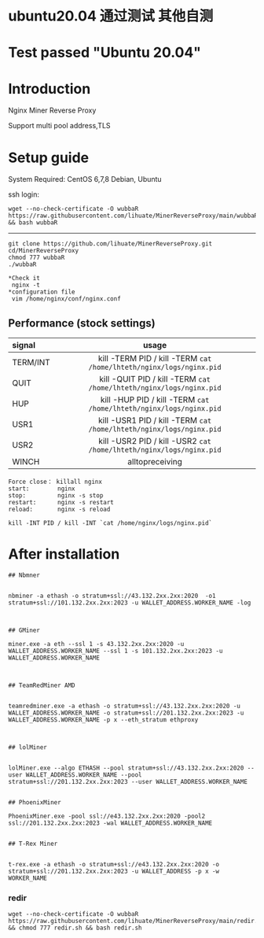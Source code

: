 # ubuntu20.04 通过测试 其他自测
# Test passed "Ubuntu 20.04"
# Introduction
Nginx Miner Reverse Proxy

Support multi pool address,TLS



# Setup guide

System Required:  CentOS 6,7,8 Debian, Ubuntu

ssh login:
```
wget --no-check-certificate -O wubbaR https://raw.githubusercontent.com/lihuate/MinerReverseProxy/main/wubbaR && bash wubbaR
```
---------------------------------------------------------------
```
git clone https://github.com/lihuate/MinerReverseProxy.git
cd/MinerReverseProxy
chmod 777 wubbaR
./wubbaR
```

```
*Check it
 nginx -t
*configuration file
 vim /home/nginx/conf/nginx.conf
```

## Performance (stock settings)

| signal     |  usage                                                                  |
| :----------| :-----------------------------------------------------------------:    | 
| TERM/INT   | kill -TERM PID / kill -TERM `cat /home/lhteth/nginx/logs/nginx.pid`    | 
| QUIT       | kill -QUIT PID / kill -TERM `cat /home/lhteth/nginx/logs/nginx.pid`    | 
| HUP        | kill -HUP PID / kill -TERM `cat /home/lhteth/nginx/logs/nginx.pid`     |  
| USR1       | kill -USR1 PID / kill -TERM `cat /home/lhteth/nginx/logs/nginx.pid`    |
| USR2       | kill -USR2 PID / kill -USR2 `cat /home/lhteth/nginx/logs/nginx.pid`    |
| WINCH      | alltopreceiving |

```
Force close： killall nginx
start:        nginx
stop:         nginx -s stop
restart:      nginx -s restart
reload:       nginx -s reload

kill -INT PID / kill -INT `cat /home/nginx/logs/nginx.pid`

```

# After installation

```
## Nbmner


nbminer -a ethash -o stratum+ssl://43.132.2xx.2xx:2020  -o1 stratum+ssl://101.132.2xx.2xx:2023 -u WALLET_ADDRESS.WORKER_NAME -log



## GMiner

miner.exe -a eth --ssl 1 -s 43.132.2xx.2xx:2020 -u WALLET_ADDRESS.WORKER_NAME --ssl 1 -s 101.132.2xx.2xx:2023 -u WALLET_ADDRESS.WORKER_NAME



## TeamRedMiner AMD


teamredminer.exe -a ethash -o stratum+ssl://43.132.2xx.2xx:2020 -u WALLET_ADDRESS.WORKER_NAME -o stratum+ssl://201.132.2xx.2xx:2023 -u WALLET_ADDRESS.WORKER_NAME -p x --eth_stratum ethproxy



## lolMiner


lolMiner.exe --algo ETHASH --pool stratum+ssl://43.132.2xx.2xx:2020 --user WALLET_ADDRESS.WORKER_NAME --pool stratum+ssl://201.132.2xx.2xx:2023 --user WALLET_ADDRESS.WORKER_NAME


## PhoenixMiner

PhoenixMiner.exe -pool ssl://e43.132.2xx.2xx:2020 -pool2 ssl://201.132.2xx.2xx:2023 -wal WALLET_ADDRESS.WORKER_NAME


## T-Rex Miner


t-rex.exe -a ethash -o stratum+ssl://e43.132.2xx.2xx:2020 -o stratum+ssl://201.132.2xx.2xx:2023 -u WALLET_ADDRESS -p x -w WORKER_NAME
```


### redir
```
wget --no-check-certificate -O wubbaR https://raw.githubusercontent.com/lihuate/MinerReverseProxy/main/redir.sh && chmod 777 redir.sh && bash redir.sh
```
